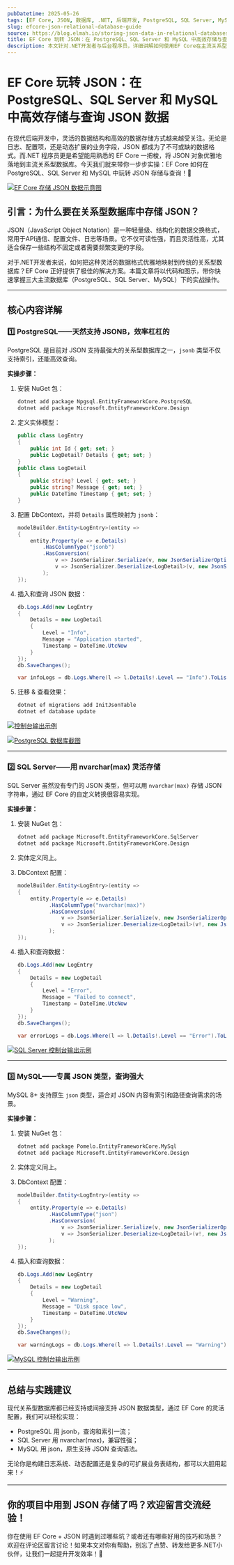 ```yaml
---
pubDatetime: 2025-05-26
tags: [EF Core, JSON, 数据库, .NET, 后端开发, PostgreSQL, SQL Server, MySQL]
slug: efcore-json-relational-database-guide
source: https://blog.elmah.io/storing-json-data-in-relational-databases-using-ef-core/
title: EF Core 玩转 JSON：在 PostgreSQL、SQL Server 和 MySQL 中高效存储与查询 JSON 数据
description: 本文针对.NET开发者与后台程序员，详细讲解如何使用EF Core在主流关系型数据库（PostgreSQL、SQL Server、MySQL）中存储和查询JSON数据，配合代码实战与效果截图，助力项目快速落地。
---
```


# EF Core 玩转 JSON：在 PostgreSQL、SQL Server 和 MySQL 中高效存储与查询 JSON 数据

在现代后端开发中，灵活的数据结构和高效的数据存储方式越来越受关注。无论是日志、配置项，还是动态扩展的业务字段，JSON 都成为了不可或缺的数据格式。而.NET 程序员更是希望能用熟悉的 EF Core 一把梭，将 JSON 对象优雅地落地到主流关系型数据库。今天我们就来带你一步步实操：EF Core 如何在 PostgreSQL、SQL Server 和 MySQL 中玩转 JSON 存储与查询！🚀

[![EF Core 存储 JSON 数据示意图](https://blog.elmah.io/content/images/2025/05/storing-json-data-in-relational-databases-using-ef-core-o-1.png)](https://blog.elmah.io/content/images/2025/05/storing-json-data-in-relational-databases-using-ef-core-o-1.png)

## 引言：为什么要在关系型数据库中存储 JSON？

JSON（JavaScript Object Notation）是一种轻量级、结构化的数据交换格式，常用于API通信、配置文件、日志等场景。它不仅可读性强，而且灵活性高，尤其适合保存一些结构不固定或者需要频繁变更的字段。

对于.NET开发者来说，如何把这种灵活的数据格式优雅地映射到传统的关系型数据库？EF Core 正好提供了极佳的解决方案。本篇文章将以代码和图示，带你快速掌握三大主流数据库（PostgreSQL、SQL Server、MySQL）下的实战操作。

---

## 核心内容详解

### 1️⃣ PostgreSQL——天然支持 JSONB，效率杠杠的

PostgreSQL 是目前对 JSON 支持最强大的关系型数据库之一，`jsonb` 类型不仅支持索引，还能高效查询。

**实操步骤：**

1. 安装 NuGet 包：

   ```bash
   dotnet add package Npgsql.EntityFrameworkCore.PostgreSQL
   dotnet add package Microsoft.EntityFrameworkCore.Design
   ```

2. 定义实体模型：

   ```csharp
   public class LogEntry
   {
       public int Id { get; set; }
       public LogDetail? Details { get; set; }
   }
   public class LogDetail
   {
       public string? Level { get; set; }
       public string? Message { get; set; }
       public DateTime Timestamp { get; set; }
   }
   ```

3. 配置 DbContext，并将 `Details` 属性映射为 `jsonb`：

   ```csharp
   modelBuilder.Entity<LogEntry>(entity =>
   {
       entity.Property(e => e.Details)
           .HasColumnType("jsonb")
           .HasConversion(
               v => JsonSerializer.Serialize(v, new JsonSerializerOptions()),
               v => JsonSerializer.Deserialize<LogDetail>(v, new JsonSerializerOptions())
           );
   });
   ```

4. 插入和查询 JSON 数据：

   ```csharp
   db.Logs.Add(new LogEntry
   {
       Details = new LogDetail
       {
           Level = "Info",
           Message = "Application started",
           Timestamp = DateTime.UtcNow
       }
   });
   db.SaveChanges();

   var infoLogs = db.Logs.Where(l => l.Details!.Level == "Info").ToList();
   ```

5. 迁移 & 查看效果：

   ```bash
   dotnet ef migrations add InitJsonTable
   dotnet ef database update
   ```

[![控制台输出示例](https://blog.elmah.io/content/images/2025/05/output.png)](https://blog.elmah.io/content/images/2025/05/output.png)

[![PostgreSQL 数据库截图](https://blog.elmah.io/content/images/2025/05/output-1.png)](https://blog.elmah.io/content/images/2025/05/output-1.png)

---

### 2️⃣ SQL Server——用 nvarchar(max) 灵活存储

SQL Server 虽然没有专门的 JSON 类型，但可以用 `nvarchar(max)` 存储 JSON 字符串，通过 EF Core 的自定义转换很容易实现。

**实操步骤：**

1. 安装 NuGet 包：

   ```bash
   dotnet add package Microsoft.EntityFrameworkCore.SqlServer
   dotnet add package Microsoft.EntityFrameworkCore.Design
   ```

2. 实体定义同上。

3. DbContext 配置：

   ```csharp
   modelBuilder.Entity<LogEntry>(entity =>
   {
       entity.Property(e => e.Details)
             .HasColumnType("nvarchar(max)")
             .HasConversion(
                 v => JsonSerializer.Serialize(v, new JsonSerializerOptions()),
                 v => JsonSerializer.Deserialize<LogDetail>(v!, new JsonSerializerOptions())
             );
   });
   ```

4. 插入和查询数据：

   ```csharp
   db.Logs.Add(new LogEntry
   {
       Details = new LogDetail
       {
           Level = "Error",
           Message = "Failed to connect",
           Timestamp = DateTime.UtcNow
       }
   });
   db.SaveChanges();

   var errorLogs = db.Logs.Where(l => l.Details!.Level == "Error").ToList();
   ```

[![SQL Server 控制台输出示例](https://blog.elmah.io/content/images/2025/05/output-2.png)](https://blog.elmah.io/content/images/2025/05/output-2.png)

---

### 3️⃣ MySQL——专属 JSON 类型，查询强大

MySQL 8+ 支持原生 `json` 类型，适合对 JSON 内容有索引和路径查询需求的场景。

**实操步骤：**

1. 安装 NuGet 包：

   ```bash
   dotnet add package Pomelo.EntityFrameworkCore.MySql
   dotnet add package Microsoft.EntityFrameworkCore.Design
   ```

2. 实体定义同上。

3. DbContext 配置：

   ```csharp
   modelBuilder.Entity<LogEntry>(entity =>
   {
       entity.Property(e => e.Details)
             .HasColumnType("json")
             .HasConversion(
                 v => JsonSerializer.Serialize(v, new JsonSerializerOptions()),
                 v => JsonSerializer.Deserialize<LogDetail>(v!, new JsonSerializerOptions())
             );
   });
   ```

4. 插入和查询数据：

   ```csharp
   db.Logs.Add(new LogEntry
   {
       Details = new LogDetail
       {
           Level = "Warning",
           Message = "Disk space low",
           Timestamp = DateTime.UtcNow
       }
   });
   db.SaveChanges();

   var warningLogs = db.Logs.Where(l => l.Details!.Level == "Warning").ToList();
   ```

[![MySQL 控制台输出示例](https://blog.elmah.io/content/images/2025/05/output-3.png)](https://blog.elmah.io/content/images/2025/05/output-3.png)

---

## 总结与实践建议

现代关系型数据库都已经支持或间接支持 JSON 数据类型，通过 EF Core 的灵活配置，我们可以轻松实现：

- PostgreSQL 用 jsonb，查询和索引一流；
- SQL Server 用 nvarchar(max)，兼容性强；
- MySQL 用 json，原生支持 JSON 查询语法。

无论你是构建日志系统、动态配置还是复杂的可扩展业务表结构，都可以大胆用起来！⚡️

---

## 你的项目中用到 JSON 存储了吗？欢迎留言交流经验！

你在使用 EF Core + JSON 时遇到过哪些坑？或者还有哪些好用的技巧和场景？欢迎在评论区留言讨论！如果本文对你有帮助，别忘了点赞、转发给更多.NET小伙伴，让我们一起提升开发效率！👏
